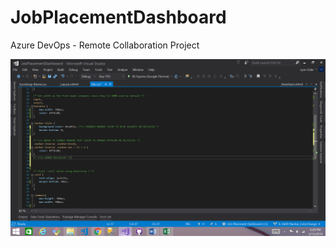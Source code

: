 # JobPlacementDashboard
Azure DevOps - Remote Collaboration Project


![alt text](Screenshot_Navbar.png "Screenshot23TEST_ONLY")
